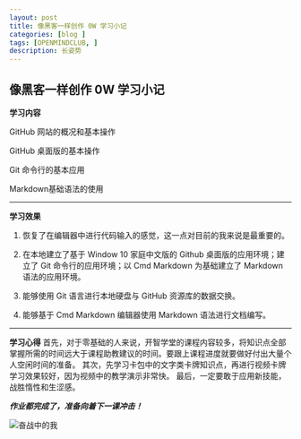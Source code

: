 ```yaml
---
layout: post
title: 像黑客一样创作 0W 学习小记
categories: [blog ]
tags: [OPENMINDCLUB, ]
description: 长姿势
---
```

**像黑客一样创作 0W 学习小记** 
--- 

**学习内容** 

GitHub 网站的概况和基本操作
 
GitHub 桌面版的基本操作
 
Git 命令行的基本应用

Markdown基础语法的使用

---
**学习效果**

1. 恢复了在编辑器中进行代码输入的感觉，这一点对目前的我来说是最重要的。

2. 在本地建立了基于 Window 10 家庭中文版的 Github 桌面版的应用环境；建立了 Git 命令行的应用环境；以 Cmd Markdown 为基础建立了 Markdown 语法的应用环境。

3. 能够使用 Git 语言进行本地硬盘与 GitHub 资源库的数据交换。

4. 能够基于 Cmd Markdown 编辑器使用 Markdown 语法进行文档编写。

---
**学习心得**
首先，对于零基础的人来说，开智学堂的课程内容较多，将知识点全部掌握所需的时间远大于课程助教建议的时间。要跟上课程进度就要做好付出大量个人空闲时间的准备。
其次，先学习卡包中的文字类卡牌知识点，再进行视频卡牌学习效果较好，因为视频中的教学演示非常快。
最后，一定要敢于应用新技能，战胜惰性和生涩感。

**_作业都完成了，准备向着下一课冲击！_**

![奋战中的我](http://pic.ffsky.net/images/2015/11/16/a85bdb3b004815fe59cb857c6ef53d83.md.jpg)




